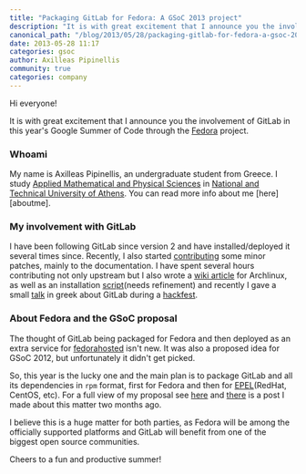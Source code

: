 ```yaml
---
title: "Packaging GitLab for Fedora: A GSoC 2013 project"
description: "It is with great excitement that I announce you the involvement of GitLab in this year's Google Summer of Code through the Fedora project."
canonical_path: "/blog/2013/05/28/packaging-gitlab-for-fedora-a-gsoc-2013-project/"
date: 2013-05-28 11:17
categories: gsoc
author: Axilleas Pipinellis
community: true
categories: company
---
```


Hi everyone!

It is with great excitement that I announce you the involvement of GitLab in this 
year's Google Summer of Code through the [Fedora][] project.

<!-- more -->

### Whoami

My name is Axilleas Pipinellis, an undergraduate student from Greece. I study 
[Applied Mathematical and Physical Sciences][semfe] in [National and Technical University of Athens][ntua]. 
You can read more info about me [here][aboutme].

### My involvement with GitLab

I have been following GitLab since version 2 and have installed/deployed it 
several times since. Recently, I also started [contributing][] some minor patches,
mainly to the documentation. I have spent several hours contributing not only upstream 
but I also wrote a [wiki article][] for Archlinux, as well as an installation [script][](needs refinement) 
and recently I gave a small [talk] in greek about GitLab during a [hackfest].

### About Fedora and the GSoC proposal

The thought of GitLab being packaged for Fedora and then deployed as an extra service
for [fedorahosted][] isn't new. It was also a proposed idea for GSoC 2012, but
unfortunately it didn't get picked. 

So, this year is the lucky one and the main plan is to package GitLab and all its 
dependencies in `rpm` format, first for Fedora and then for [EPEL][](RedHat, CentOS, etc). 
For a full view of my proposal see [here][proposal] and [there][post] is a post I made 
about this matter two months ago.

I believe this is a huge matter for both parties, as Fedora will be among the officially 
supported platforms and GitLab will benefit from one of the biggest open source 
communities.

Cheers to a fun and productive summer!

[post]: https://axilleas.me/en/blog/2013/bringing-gitlab-in-fedora/
[EPEL]: https://fedoraproject.org/wiki/EPEL
[proposal]: https://fedoraproject.org/wiki/GSOC_2013/Student_Application_Axilleas/Gitlab%28463%29
[fedorahosted]: https://fedorahosted.org/web/
[Fedora]: http://fedoraproject.org/
[script]: https://gist.github.com/axilleas/3305554
[hackfest]: https://hackerspace.gr/wiki/Hackfest15 
[talk]: http://www.slid.es/axil/what-is-gitlab 
[wiki article]: https://wiki.archlinux.org/index.php/Gitlab
[contributing]: https://github.com/gitlabhq/gitlabhq/commits/?author=axilleas
[semfe]: http://semfe.ntua.gr/
[ntua]: http://www.ntua.gr/index_en.html
